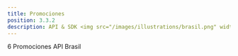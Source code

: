 ```yaml
---
title: Promociones
position: 3.3.2
description: API & SDK <img src="/images/illustrations/brasil.png" width="50">
---
```


6 Promociones API Brasil
